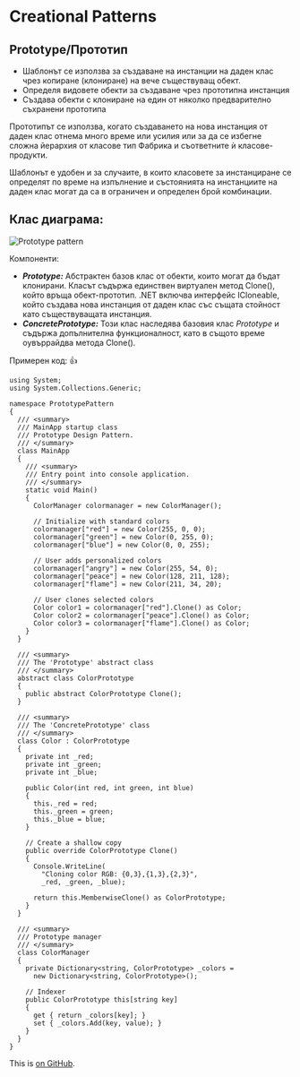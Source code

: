 # Creational Patterns

## Prototype/Прототип

 * Шаблонът се използва за създаване на инстанции на даден клас чрез копиране (клониране) на вече съществуващ обект.
 * Определя видовете обекти за създаване чрез прототипна инстанция
 * Създава обекти с клониране на един от няколко предварително съхранени прототипа

Прототипът се използва, когато създаването на нова инстанция от даден клас отнема много време или усилия или за да се избегне сложна йерархия от класове тип Фабрика и съответните ѝ класове-продукти.

Шаблонът е удобен и за случаите, в които класовете за инстанциране се определят по време на изпълнение и състоянията на инстанциите на даден клас могат да са в ограничен и определен брой комбинации.

## Клас диаграма:

![Prototype pattern](http://www.codeproject.com/KB/architecture/430590/Prototype.jpg)

Компоненти:

 * *__Prototype:__* Абстрактен базов клас от обекти, които могат да бъдат клонирани. Класът съдържа единствен виртуален метод Clone(), който връща обект-прототип. .NET включва интерфейс ICloneable, който създава нова инстанция от даден клас със същата стойност като съществуващата инстанция.
 * *__ConcretePrototype:__* Този клас наследява базовия клас *Prototype* и съдържа допълнителна функционалност, като в същото време оувъррайдва метода Clone().

Примерен код: :+1:

```
using System;
using System.Collections.Generic;
 
namespace PrototypePattern
{
  /// <summary>
  /// MainApp startup class 
  /// Prototype Design Pattern.
  /// </summary>
  class MainApp
  {
    /// <summary>
    /// Entry point into console application.
    /// </summary>
    static void Main()
    {
      ColorManager colormanager = new ColorManager();
 
      // Initialize with standard colors
      colormanager["red"] = new Color(255, 0, 0);
      colormanager["green"] = new Color(0, 255, 0);
      colormanager["blue"] = new Color(0, 0, 255);
 
      // User adds personalized colors
      colormanager["angry"] = new Color(255, 54, 0);
      colormanager["peace"] = new Color(128, 211, 128);
      colormanager["flame"] = new Color(211, 34, 20);
 
      // User clones selected colors
      Color color1 = colormanager["red"].Clone() as Color;
      Color color2 = colormanager["peace"].Clone() as Color;
      Color color3 = colormanager["flame"].Clone() as Color;
    }
  }
 
  /// <summary>
  /// The 'Prototype' abstract class
  /// </summary>
  abstract class ColorPrototype
  {
    public abstract ColorPrototype Clone();
  }
 
  /// <summary>
  /// The 'ConcretePrototype' class
  /// </summary>
  class Color : ColorPrototype
  {
    private int _red;
    private int _green;
    private int _blue;

    public Color(int red, int green, int blue)
    {
      this._red = red;
      this._green = green;
      this._blue = blue;
    }
 
    // Create a shallow copy
    public override ColorPrototype Clone()
    {
      Console.WriteLine(
        "Cloning color RGB: {0,3},{1,3},{2,3}",
        _red, _green, _blue);
 
      return this.MemberwiseClone() as ColorPrototype;
    }
  }
 
  /// <summary>
  /// Prototype manager
  /// </summary>
  class ColorManager
  {
    private Dictionary<string, ColorPrototype> _colors =
      new Dictionary<string, ColorPrototype>();
 
    // Indexer
    public ColorPrototype this[string key]
    {
      get { return _colors[key]; }
      set { _colors.Add(key, value); }
    }
  }
}
```

This is [on GitHub](https://github.com/dtopalov/HQCode/blob/master/DesignPatterns/CreationalPatterns/prototype-pattern.md).